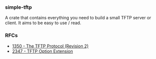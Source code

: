 ### simple-tftp

A crate that contains everything you need to build a small TFTP server or client.
It aims to be easy to use / read. 


### RFCs

- [1350 - The TFTP Protocol (Revision 2)](https://www.rfc-editor.org/rfc/rfc1350)
- [2347 - TFTP Option Extension](https://www.rfc-editor.org/rfc/inline-errata/rfc2347.html)
